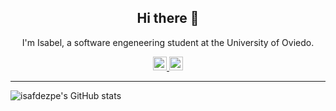<h2 align="center">Hi there 👋</h2>
<p align="center">I'm Isabel, a software engeneering student at the University of Oviedo.</p>
<p align="center">
  <a href="https://www.linkedin.com/in/mª-isabel-fernández-pérez-0b5091184">
    <img alt="isafdezpe's LinkedIn" width="22px" src="https://cdn.jsdelivr.net/npm/simple-icons@v3.0.1/icons/linkedin.svg" />
  </a>
  <a href="mailto:isafdezpe@gmail.com">
    <img alt="isafdezpe's Email" width="22px" src="https://cdn.jsdelivr.net/npm/simple-icons@3.0.1/icons/gmail.svg" />
  </a>
</p>

****

![isafdezpe's GitHub stats](https://github-readme-stats.vercel.app/api/?username=isafdezpe&count_private=true&show_icons=true&title_color=C300E6&icon_color=D26AEB&text_color=000&bg_color=fff)
